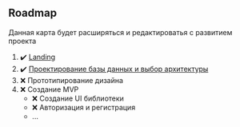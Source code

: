 ## Roadmap

Данная карта будет расширяться и редактироватья с развитием проекта

1. ✔️ [Landing](https://creationly.netlify.app/)
2. ✔️ [Проектирование базы данных и выбор архитектуры](./design_architecture.md)
3. ❌ Прототипирование дизайна
4. ❌ Создание MVP
   - ❌ Создание UI библиотеки
   - ❌ Авторизация и регистрация
   - ...
